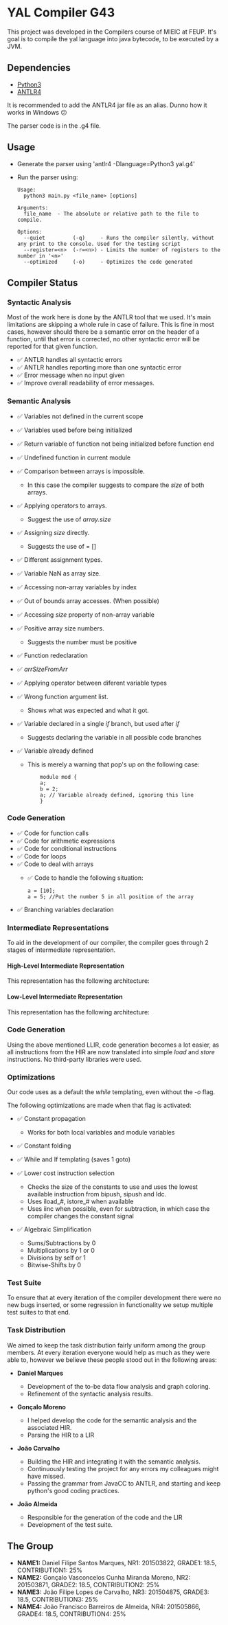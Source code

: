 
# YAL Compiler G43

This project was developed in the Compilers course of MIEIC at FEUP. It's goal is to compile the yal language into java bytecode, to be executed by a JVM.

## Dependencies
 * [Python3](https://www.python.org/downloads/)
 * [ANTLR4](https://github.com/antlr/antlr4/blob/master/doc/getting-started.md)

It is recommended to add the ANTLR4 jar file as an alias. Dunno how it works in Windows :confused:

The parser code is in the .g4 file.

## Usage
 * Generate the parser using 'antlr4 -Dlanguage=Python3 yal.g4'
 * Run the parser using:
        
       Usage:
         python3 main.py <file_name> [options]
        
       Arguments:
         file_name  - The absolute or relative path to the file to compile.
        
       Options:
         --quiet         (-q)     - Runs the compiler silently, without any print to the console. Used for the testing script
         --register=<n>  (-r=<n>) - Limits the number of registers to the number in '<n>'
         --optimized     (-o)     - Optimizes the code generated

## Compiler Status

### Syntactic Analysis
 Most of the work here is done by the ANTLR tool that we used. It's main limitations are skipping a whole rule in case of failure. This is fine in most cases, however should there be a semantic error on the header of a function, until that error is corrected, no other syntactic error will be reported for that given function.
 
 
 - :white_check_mark: ANTLR handles all syntactic errors
 - :white_check_mark: ANTLR handles reporting more than one syntactic error
 - :white_check_mark: Error message when no input given
 - :white_check_mark: Improve overall readability of error messages.

### Semantic Analysis
 - :white_check_mark: Variables not defined in the current scope
 - :white_check_mark: Variables used before being initialized
 - :white_check_mark: Return variable of function not being initialized before function end
 - :white_check_mark: Undefined function in current module
 - :white_check_mark: Comparison between arrays is impossible.
        
      - In this case the compiler suggests to compare the <i>size</i> of both arrays.
        
 - :white_check_mark: Applying operators to arrays.
        
      - Suggest the use of <i>array.size</i>
    
 - :white_check_mark: Assigning <i>size</i> directly.
        
      - Suggests the use of <array> = [<n>]
        
 - :white_check_mark: Different assignment types.
 - :white_check_mark: Variable NaN as array size.
 - :white_check_mark: Accessing non-array variables by index
 - :white_check_mark: Out of bounds array accesses. (When possible)
 
 - :white_check_mark: Accessing <i>size</i> property of non-array variable
 - :white_check_mark: Positive array size numbers.
        
      - Suggests the number must be positive
 
 - :white_check_mark: Function redeclaration
 - :white_check_mark: <i>arrSizeFromArr</i>
 - :white_check_mark: Applying operator between diferent variable types
 - :white_check_mark: Wrong function argument list.
        
      - Shows what was expected and what it got.
        
 - :white_check_mark: Variable declared in a single <i>if</i> branch, but used after <i>if</i>
        
      - Suggests declaring the variable in all possible code branches
        
 - :white_check_mark: Variable already defined
        
      - This is merely a warning that pop's up on the following case:
        
                module mod {
                a;
                b = 2;
                a; // Variable already defined, ignoring this line
                }
        
 ### Code Generation
 - :white_check_mark: Code for function calls
 - :white_check_mark: Code for arithmetic expressions
 - :white_check_mark: Code for conditional instructions
 - :white_check_mark: Code for loops
 - :white_check_mark: Code to deal with arrays
   - :white_check_mark: Code to handle the following situation:

         a = [10];
         a = 5; //Put the number 5 in all position of the array
         
 - :white_check_mark: Branching variables declaration

### Intermediate Representations
To aid in the development of our compiler, the compiler goes through 2 stages of intermediate representation. 

#### High-Level Intermediate Representation
This representation has the following architecture:

#### Low-Level Intermediate Representation
This representation has the following architecture:

### Code Generation
Using the above mentioned LLIR, code generation becomes a lot easier, as all instructions from the HIR are now translated into simple <i>load</i> and <i>store</i> instructions. 
No third-party libraries were used.

### Optimizations
Our code uses as a default the <i>while</i> templating, even without the <i>-o</i> flag.

The following optimizations are made when that flag is activated:

 - :white_check_mark: Constant propagation
   - Works for both local variables and module variables
 
 - :white_check_mark: Constant folding
 - :white_check_mark: While and If templating (saves 1 goto)
 - :white_check_mark: Lower cost instruction selection
   
   - Checks the size of the constants to use and uses the lowest available instruction from bipush, sipush and ldc.
   - Uses iload_#, istore_# when available
   - Uses iinc when possible, even for subtraction, in which case the compiler changes the constant signal
   
- :white_check_mark: Algebraic Simplification
   
   - Sums/Subtractions by 0
   - Multiplications by 1 or 0
   - Divisions by self or 1
   - Bitwise-Shifts by 0
  
### Test Suite
To ensure that at every iteration of the compiler development there were no new bugs inserted, or some regression in functionality we setup multiple test suites to that end.

### Task Distribution
We aimed to keep the task distribution fairly uniform among the group members. At every iteration everyone would help as much as they were able to, however we believe these people stood out in the following areas:

- <b>Daniel Marques</b>

	- Development of the to-be data flow analysis and graph coloring.
	- Refinement of the syntactic analysis results.

- <b>Gonçalo Moreno</b>
	
	- I helped develop the code for the semantic analysis and the associated HIR.
	- Parsing the HIR to a LIR

- <b>João Carvalho</b>

	- Building the HIR and integrating it with the semantic analysis.
	- Continuously testing the project for any errors my colleagues might have missed.
	- Passing the grammar from JavaCC to ANTLR, and starting and keep python's good coding practices. 

- <b>João Almeida</b>

	- Responsible for the generation of the code and the LIR
	- Development of the test suite.


## The Group
 - <b>NAME1:</b> Daniel Filipe Santos Marques, NR1: 201503822, GRADE1: 18.5, CONTRIBUTION1: 25%
 - <b>NAME2:</b> Gonçalo Vasconcelos Cunha Miranda Moreno, NR2: 201503871, GRADE2: 18.5, CONTRIBUTION2: 25%
 - <b>NAME3:</b> João Filipe Lopes de Carvalho, NR3: 201504875, GRADE3: 18.5, CONTRIBUTION3: 25%
 - <b>NAME4:</b> João Francisco Barreiros de Almeida, NR4: 201505866, GRADE4: 18.5, CONTRIBUTION4: 25%
 
        
